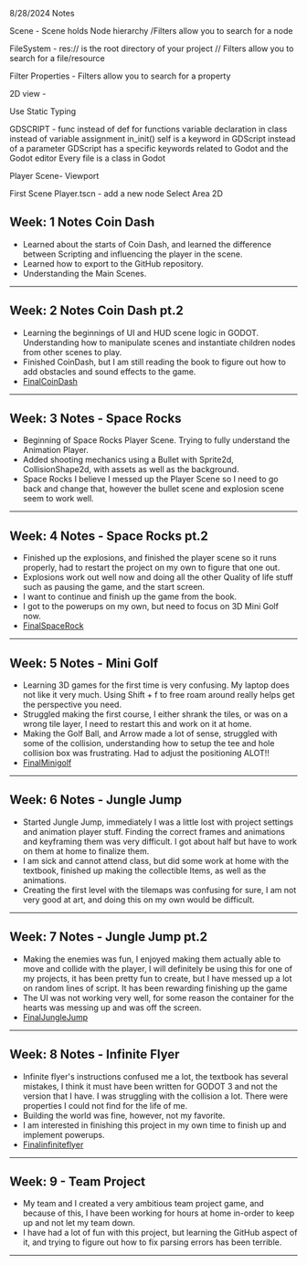 8/28/2024 Notes

Scene - Scene holds Node hierarchy /Filters allow you to search for a node

FileSystem - res:// is the root directory of your project // Filters allow you to search for a file/resource

Filter Properties - Filters allow you to search for a property


2D view - 

Use Static Typing

GDSCRIPT
	- func instead of def for functions
	variable declaration in class instead of variable assignment in_init()
	self is a keyword in GDScript instead of a parameter
	GDScript has a specific keywords related to Godot and the Godot editor
	Every file is a class in Godot

Player Scene-
	Viewport
	
First Scene
	Player.tscn
		- add a new node
		Select Area 2D

Week: 1 Notes Coin Dash
-----------------------------------------------------------------------------------------------------------------------------
- Learned about the starts of Coin Dash, and learned the difference between Scripting and influencing the player in the scene.
- Learned how to export to the GitHub repository.
- Understanding the Main Scenes.
-----------------------------------------------------------------------------------------------------------------------------
Week: 2 Notes Coin Dash pt.2
-----------------------------------------------------------------------------------------------------------------------------
- Learning the beginnings of UI and HUD scene logic in GODOT. Understanding how to manipulate scenes and instantiate children nodes from other scenes to play.
- Finished CoinDash, but I am still reading the book to figure out how to add obstacles and sound effects to the game.
- [FinalCoinDash](FinalCoinDash/index.html)
-----------------------------------------------------------------------------------------------------------------------------
Week: 3 Notes - Space Rocks
-----------------------------------------------------------------------------------------------------------------------------
- Beginning of Space Rocks Player Scene. Trying to fully understand the Animation Player.
- Added shooting mechanics using a Bullet with Sprite2d, CollisionShape2d, with assets as well as the background.
- Space Rocks I believe I messed up the Player Scene so I need to go back and change that, however the bullet scene and explosion scene seem to work well.
-----------------------------------------------------------------------------------------------------------------------------
Week: 4 Notes - Space Rocks pt.2
-----------------------------------------------------------------------------------------------------------------------------
- Finished up the explosions, and finished the player scene so it runs properly, had to restart the project on my own to figure that one out.
- Explosions work out well now and doing all the other Quality of life stuff such as pausing the game, and the start screen.
- I want to continue and finish up the game from the book.
- I got to the powerups on my own, but need to focus on 3D Mini Golf now.
- [FinalSpaceRock](FinalSpaceRock/index.html)
-----------------------------------------------------------------------------------------------------------------------------
Week: 5 Notes - Mini Golf
-----------------------------------------------------------------------------------------------------------------------------
- Learning 3D games for the first time is very confusing. My laptop does not like it very much. Using Shift + f to free roam around really helps get the perspective you need.
- Struggled making the first course, I either shrank the tiles, or was on a wrong tile layer, I need to restart this and work on it at home.
- Making the Golf Ball, and Arrow made a lot of sense, struggled with some of the collision, understanding how to setup the tee and hole collision box was frustrating. Had to adjust the positioning ALOT!!
- [FinalMinigolf](FinalMinigolf/index.html)
-----------------------------------------------------------------------------------------------------------------------------
Week: 6 Notes - Jungle Jump
-----------------------------------------------------------------------------------------------------------------------------
- Started Jungle Jump, immediately I was a little lost with project settings and animation player stuff. Finding the correct frames and animations and keyframing them was very difficult. I got about half but have to work on them at home to finalize them.
- I am sick and cannot attend class, but did some work at home with the textbook, finished up making the collectible Items, as well as the animations.
- Creating the first level with the tilemaps was confusing for sure, I am not very good at art, and doing this on my own would be difficult.
-----------------------------------------------------------------------------------------------------------------------------
Week: 7 Notes - Jungle Jump pt.2
-----------------------------------------------------------------------------------------------------------------------------
- Making the enemies was fun, I enjoyed making them actually able to move and collide with the player, I will definitely be using this for one of my projects, it has been pretty fun to create, but I have messed up a lot on random lines of script. It has been rewarding finishing up the game
- The UI was not working very well, for some reason the container for the hearts was messing up and was off the screen.
- [FinalJungleJump](FinalJungleJump/index.html)
-----------------------------------------------------------------------------------------------------------------------------
Week: 8 Notes - Infinite Flyer
-----------------------------------------------------------------------------------------------------------------------------
- Infinite flyer's instructions confused me a lot, the textbook has several mistakes, I think it must have been written for GODOT 3 and not the version that I have. I was struggling with the collision a lot. There were properties I could not find for the life of me.
- Building the world was fine, however, not my favorite.
- I am interested in finishing this project in my own time to finish up and implement powerups.
- [Finalinfiniteflyer](Finalinfiniteflyer/index.html)
-----------------------------------------------------------------------------------------------------------------------------
Week: 9 - Team Project
-----------------------------------------------------------------------------------------------------------------------------
- My team and I created a very ambitious team project game, and because of this, I have been working for hours at home in-order to keep up and not let my team down.
- I have had a lot of fun with this project, but learning the GitHub aspect of it, and trying to figure out how to fix parsing errors has been terrible.
-----------------------------------------------------------------------------------------------------------------------------
